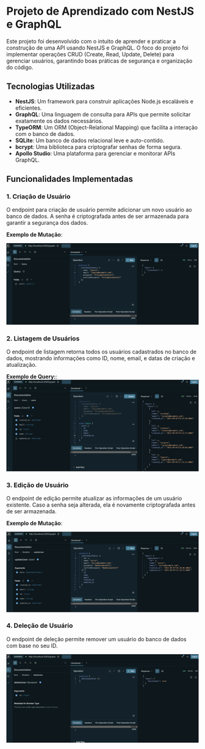 # Projeto de Aprendizado com NestJS e GraphQL

Este projeto foi desenvolvido com o intuito de aprender e praticar a construção de uma API usando NestJS e GraphQL. O foco do projeto foi implementar operações CRUD (Create, Read, Update, Delete) para gerenciar usuários, garantindo boas práticas de segurança e organização do código.

## Tecnologias Utilizadas

- **NestJS**: Um framework para construir aplicações Node.js escaláveis e eficientes.
- **GraphQL**: Uma linguagem de consulta para APIs que permite solicitar exatamente os dados necessários.
- **TypeORM**: Um ORM (Object-Relational Mapping) que facilita a interação com o banco de dados.
- **SQLite**: Um banco de dados relacional leve e auto-contido.
- **bcrypt**: Uma biblioteca para criptografar senhas de forma segura.
- **Apollo Studio**: Uma plataforma para gerenciar e monitorar APIs GraphQL.

## Funcionalidades Implementadas

### 1. Criação de Usuário

O endpoint para criação de usuário permite adicionar um novo usuário ao banco de dados. A senha é criptografada antes de ser armazenada para garantir a segurança dos dados.

**Exemplo de Mutação**:

![alt text](screenshots\image.png)

### 2. Listagem de Usuários

O endpoint de listagem retorna todos os usuários cadastrados no banco de dados, mostrando informações como ID, nome, email, e datas de criação e atualização.

**Exemplo de Query:**:
![alt text](screenshots\image-1.png)

### 3. Edição de Usuário

O endpoint de edição permite atualizar as informações de um usuário existente. Caso a senha seja alterada, ela é novamente criptografada antes de ser armazenada.

**Exemplo de Mutação**:

![alt text](screenshots\image-2.png)

### 4. Deleção de Usuário
O endpoint de deleção permite remover um usuário do banco de dados com base no seu ID.

![alt text](screenshots\image-3.png)